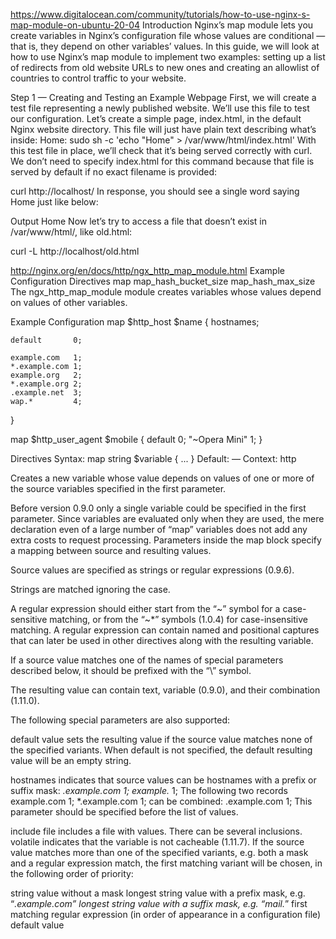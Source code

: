 https://www.digitalocean.com/community/tutorials/how-to-use-nginx-s-map-module-on-ubuntu-20-04
Introduction
Nginx’s map module lets you create variables in Nginx’s configuration file whose values are conditional — that is, they depend on other variables’ values. In this guide, we will look at how to use Nginx’s map module to implement two examples: setting up a list of redirects from old website URLs to new ones and creating an allowlist of countries to control traffic to your website.

Step 1 — Creating and Testing an Example Webpage
First, we will create a test file representing a newly published website. We’ll use this file to test our configuration.
Let’s create a simple page, index.html, in the default Nginx website directory. This file will just have plain text describing what’s inside: Home:
sudo sh -c 'echo "Home" > /var/www/html/index.html'
With this test file in place, we’ll check that it’s being served correctly with curl. We don’t need to specify index.html for this command because that file is served by default if no exact filename is provided:

curl http://localhost/
In response, you should see a single word saying Home just like below:

Output
Home
Now let’s try to access a file that doesn’t exist in /var/www/html/, like old.html:

curl -L http://localhost/old.html


http://nginx.org/en/docs/http/ngx_http_map_module.html
Example Configuration
Directives
     map
     map_hash_bucket_size
     map_hash_max_size
The ngx_http_map_module module creates variables whose values depend on values of other variables.

Example Configuration
map $http_host $name {
    hostnames;

    default       0;

    example.com   1;
    *.example.com 1;
    example.org   2;
    *.example.org 2;
    .example.net  3;
    wap.*         4;
}

map $http_user_agent $mobile {
    default       0;
    "~Opera Mini" 1;
}

Directives
Syntax:	map string $variable { ... }
Default:	—
Context:	http

Creates a new variable whose value depends on values of one or more of the source variables specified in the first parameter.

Before version 0.9.0 only a single variable could be specified in the first parameter.
Since variables are evaluated only when they are used, the mere declaration even of a large number of “map” variables does not add any extra costs to request processing.
Parameters inside the map block specify a mapping between source and resulting values.

Source values are specified as strings or regular expressions (0.9.6).

Strings are matched ignoring the case.

A regular expression should either start from the “~” symbol for a case-sensitive matching, or from the “~*” symbols (1.0.4) for case-insensitive matching. A regular expression can contain named and positional captures that can later be used in other directives along with the resulting variable.

If a source value matches one of the names of special parameters described below, it should be prefixed with the “\” symbol.

The resulting value can contain text, variable (0.9.0), and their combination (1.11.0).

The following special parameters are also supported:

default value
sets the resulting value if the source value matches none of the specified variants. When default is not specified, the default resulting value will be an empty string.

hostnames
indicates that source values can be hostnames with a prefix or suffix mask:
*.example.com 1;
example.*     1;
The following two records
example.com   1;
*.example.com 1;
can be combined:
.example.com  1;
This parameter should be specified before the list of values.

include file
includes a file with values. There can be several inclusions.
volatile
indicates that the variable is not cacheable (1.11.7).
If the source value matches more than one of the specified variants, e.g. both a mask and a regular expression match, the first matching variant will be chosen, in the following order of priority:

string value without a mask
longest string value with a prefix mask, e.g. “*.example.com”
longest string value with a suffix mask, e.g. “mail.*”
first matching regular expression (in order of appearance in a configuration file)
default value
